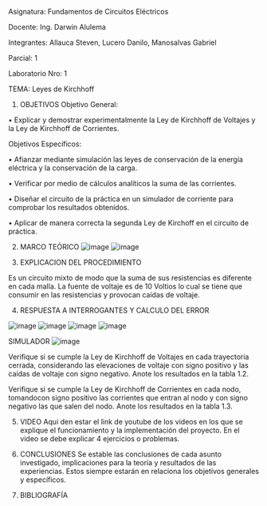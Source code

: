 Asignatura: Fundamentos de Circuitos Eléctricos

Docente: Ing. Darwin Alulema

Integrantes: Allauca Steven, Lucero Danilo, Manosalvas Gabriel

Parcial: 1

Laboratorio Nro: 1

TEMA: Leyes de Kirchhoff

1. OBJETIVOS
Objetivo General:

•	Explicar y demostrar experimentalmente la Ley de Kirchhoff de Voltajes y la Ley de Kirchhoff de Corrientes.

Objetivos Específicos:

•	Afianzar mediante simulación las leyes de conservación de la energía eléctrica y la conservación de la carga.

•	Verificar por medio de cálculos analíticos la suma de las corrientes.

•	Diseñar el circuito de la práctica en un simulador de corriente para comprobar los resultados obtenidos.

•	Aplicar de manera correcta la segunda Ley de Kirchoff en el circuito de práctica.



2. MARCO TEÓRICO 
![image](https://user-images.githubusercontent.com/94025287/141489224-6d31d9a9-1198-49e0-a5e0-29577ce4a71f.png)
![image](https://user-images.githubusercontent.com/94025287/141489329-3653082a-1560-4cd8-bf03-f6f10ddbc0e8.png)

3. EXPLICACION DEL PROCEDIMIENTO

Es un circuito mixto de modo que la suma de sus resistencias es diferente en cada malla.
La fuente de voltaje es de 10 Voltios lo cual se tiene que consumir en las resistencias y provocan caídas de voltaje.




4. RESPUESTA A INTERROGANTES Y CALCULO DEL ERROR

![image](https://user-images.githubusercontent.com/94025287/141492021-ec0c6554-8551-48be-8ef4-b7ec08a563f1.png)
![image](https://user-images.githubusercontent.com/94025287/141492069-250e41e8-0fbb-4d0c-9b70-ad44bc9eeeca.png)
![image](https://user-images.githubusercontent.com/94025287/141492224-0b80ba05-e92d-409d-b3ad-e5f49ef002e8.png)
![image](https://user-images.githubusercontent.com/94025287/141493337-de7ed612-ed8b-4fff-8c75-91f9ad6a9f9c.png)

SIMULADOR
![image](https://user-images.githubusercontent.com/94025287/141493384-e8984966-4d2a-485c-9f86-bcdef3c37249.png)

Verifique si se cumple la Ley de Kirchhoff de Voltajes en cada trayectoria cerrada, considerando las elevaciones de voltaje con signo positivo y las caídas de voltaje con
signo negativo. Anote los resultados en la tabla 1.2.





Verifique si se cumple la Ley de Kirchhoff de Corrientes en cada nodo, tomandocon signo positivo las corrientes que entran al nodo y con signo negativo las que salen
del nodo. Anote los resultados en la tabla 1.3.



5. VIDEO
Aqui den estar el link de youtube de los videos en los que se explique el funcionamiento y la implementación del proyecto. En el video se debe explicar 4 ejercicios o problemas.

6. CONCLUSIONES
Se estable las conclusiones de cada asunto investigado, implicaciones para la teoría y resultados de las experiencias. Estos siempre estarán en relaciona los objetivos generales y específicos.

7. BIBLIOGRAFÍA

